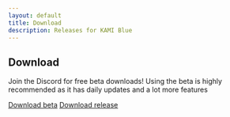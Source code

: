 ```yaml
---
layout: default
title: Download
description: Releases for KAMI Blue
---
```


## Download

Join the Discord for free beta downloads!
Using the beta is highly recommended as it has daily updates and a lot more features

<a href="{{ site.discord_url }}" class="btnc">Download beta</a>
<a href="{{ site.github.jar_url }}" class="btnc">Download release</a>
